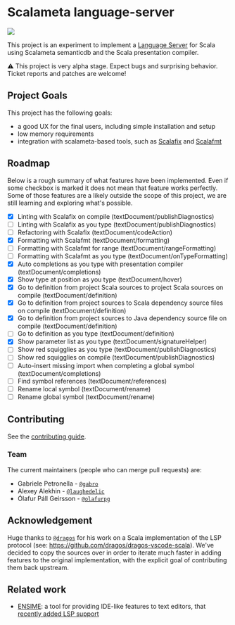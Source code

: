 # Scalameta language-server

[![](https://travis-ci.org/scalameta/language-server.svg?branch=master)](https://travis-ci.org/scalameta/language-server)

This project is an experiment to implement a [Language Server](https://github.com/Microsoft/language-server-protocol)
for Scala using Scalameta semanticdb and the Scala presentation compiler.


:warning: This project is very alpha stage.
Expect bugs and surprising behavior.
Ticket reports and patches are welcome!

## Project Goals

This project has the following goals:

- a good UX for the final users, including simple installation and setup
- low memory requirements
- integration with scalameta-based tools, such as [Scalafix](https://github.com/scalacenter/scalafix) and [Scalafmt](https://github.com/scalameta/scalafmt)

## Roadmap

Below is a rough summary of what features have been implemented.
Even if some checkbox is marked it does not mean that feature works perfectly.
Some of those features are a likely outside the scope of this project, we are
still learning and exploring what's possible.

- [x] Linting with Scalafix on compile (textDocument/publishDiagnostics)
- [ ] Linting with Scalafix as you type (textDocument/publishDiagnostics)
- [ ] Refactoring with Scalafix (textDocument/codeAction)
- [x] Formatting with Scalafmt (textDocument/formatting)
- [ ] Formatting with Scalafmt for range (textDocument/rangeFormatting)
- [ ] Formatting with Scalafmt as you type (textDocument/onTypeFormatting)
- [x] Auto completions as you type with presentation compiler (textDocument/completions)
- [x] Show type at position as you type (textDocument/hover)
- [x] Go to definition from project Scala sources to project Scala sources on compile (textDocument/definition)
- [x] Go to definition from project sources to Scala dependency source files on compile (textDocument/definition)
- [x] Go to definition from project sources to Java dependency source file on compile (textDocument/definition)
- [ ] Go to definition as you type (textDocument/definition)
- [x] Show parameter list as you type (textDocument/signatureHelper)
- [ ] Show red squigglies as you type (textDocument/publishDiagnostics)
- [ ] Show red squigglies on compile (textDocument/publishDiagnostics)
- [ ] Auto-insert missing import when completing a global symbol (textDocument/completions)
- [ ] Find symbol references (textDocument/references)
- [ ] Rename local symbol (textDocument/rename)
- [ ] Rename global symbol (textDocument/rename)

## Contributing

See the [contributing guide](CONTRIBUTING.md).

### Team
The current maintainers (people who can merge pull requests) are:

* Gabriele Petronella - [`@gabro`](https://github.com/gabro)
* Alexey Alekhin - [`@laughedelic`](https://github.com/laughedelic)
* Ólafur Páll Geirsson - [`@olafurpg`](https://github.com/olafurpg)

## Acknowledgement
Huge thanks to [`@dragos`](https://github.com/dragos) for his work on a Scala implementation of the LSP protocol (see: https://github.com/dragos/dragos-vscode-scala).
We've decided to copy the sources over in order to iterate much faster in adding features to the original implementation, with the explicit goal of contributing them back upstream.

## Related work

- [ENSIME](http://ensime.org): a tool for providing IDE-like features to text editors, that [recently added LSP support](https://github.com/ensime/ensime-server/pull/1888)
